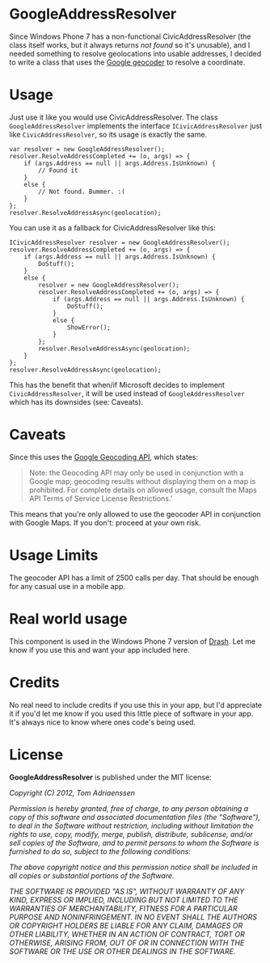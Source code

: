 GoogleAddressResolver
=====================

Since Windows Phone 7 has a non-functional CivicAddressResolver (the class itself works, but it always returns *not found* so it's unusable), and I needed something to resolve geolocations into usable addresses, I decided to write a class that uses the [Google geocoder](https://developers.google.com/maps/documentation/geocoding/) to resolve a coordinate.

# Usage

Just use it like you would use CivicAddressResolver. The class `GoogleAddressResolver` implements the interface `ICivicAddressResolver` just like `CivicAddressResolver`, so its usage is exactly the same.

    var resolver = new GoogleAddressResolver();
    resolver.ResolveAddressCompleted += (o, args) => {
        if (args.Address == null || args.Address.IsUnknown) {
        	// Found it
        }
        else {
        	// Not found. Bummer. :(
        }
    };
    resolver.ResolveAddressAsync(geolocation);

You can use it as a fallback for CivicAddressResolver like this:

    ICivicAddressResolver resolver = new GoogleAddressResolver();
    resolver.ResolveAddressCompleted += (o, args) => {
        if (args.Address == null || args.Address.IsUnknown) {
        	DoStuff();
        }
        else {
		    resolver = new GoogleAddressResolver();
		    resolver.ResolveAddressCompleted += (o, args) => {
		        if (args.Address == null || args.Address.IsUnknown) {
		        	DoStuff();
		        }
		        else {
		        	ShowError();
		        }
		    };
		    resolver.ResolveAddressAsync(geolocation);
        }
    };
    resolver.ResolveAddressAsync(geolocation);

This has the benefit that when/if Microsoft decides to implement `CivicAddressResolver`, it will be used instead of `GoogleAddressResolver` which has its downsides (see: Caveats).

# Caveats

Since this uses the [Google Geocoding API](https://developers.google.com/maps/documentation/geocoding/), which states: 
	
> Note: the Geocoding API may only be used in conjunction with a Google map; geocoding results without displaying them on a map is prohibited. For complete details on allowed usage, consult the Maps API Terms of Service License Restrictions.'

This means that you're only allowed to use the geocoder API in conjunction with Google Maps. If you don't: proceed at your own risk. 

# Usage Limits

The geocoder API has a limit of 2500 calls per day. That should be enough for any casual use in a mobile app.

# Real world usage

This component is used in the Windows Phone 7 version of [Drash](http://dra.sh).
Let me know if you use this and want your app included here.

# Credits

No real need to include credits if you use this in your app, but I'd appreciate it if you'd let me know if you used this little piece of software in your app. It's always nice to know where ones code's being used.

# License

**GoogleAddressResolver** is published under the MIT license:

*Copyright (C) 2012, Tom Adriaenssen*

*Permission is hereby granted, free of charge, to any person obtaining a copy of*
*this software and associated documentation files (the "Software"), to deal in*
*the Software without restriction, including without limitation the rights to*
*use, copy, modify, merge, publish, distribute, sublicense, and/or sell copies*
*of the Software, and to permit persons to whom the Software is furnished to do*
*so, subject to the following conditions:*

*The above copyright notice and this permission notice shall be included in all*
*copies or substantial portions of the Software.*

*THE SOFTWARE IS PROVIDED "AS IS", WITHOUT WARRANTY OF ANY KIND, EXPRESS OR*
*IMPLIED, INCLUDING BUT NOT LIMITED TO THE WARRANTIES OF MERCHANTABILITY,*
*FITNESS FOR A PARTICULAR PURPOSE AND NONINFRINGEMENT. IN NO EVENT SHALL THE*
*AUTHORS OR COPYRIGHT HOLDERS BE LIABLE FOR ANY CLAIM, DAMAGES OR OTHER*
*LIABILITY, WHETHER IN AN ACTION OF CONTRACT, TORT OR OTHERWISE, ARISING FROM,*
*OUT OF OR IN CONNECTION WITH THE SOFTWARE OR THE USE OR OTHER DEALINGS IN THE*
*SOFTWARE.*
